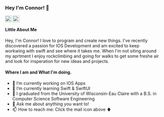 ### Hey I'm Connor! 👋

<a href="https://www.linkedin.com/in/connor-huffman-7b2523170/">
  <img align="left" alt="LinkedIn" width="22px" src="https://cdn.jsdelivr.net/npm/simple-icons@3.1.0/icons/linkedin.svg" />
</a>
<a href="mailto:connorhuffman16@gmail.com">
  <img align="left" alt="'Gmail" width="22px" src="https://cdn.jsdelivr.net/npm/simple-icons@3.1.0/icons/gmail.svg" />
</a>

<br />

#### Little About Me
Hey, I'm Connor! I love to program and create new things. I've recently discovered a passion for IOS Development and am excited to keep workwing with swift and see where it takes me. When I'm not siting around my aprtment I enjoy rockclimbing and going for walks to get some freshe air and look for insperation for new ideas and projects.

#### Where I am and What I'm doing.
- 🔭 I’m currently working on IOS Apps
- 🌱 I’m currently learning Swift & SwiftUI
- 💼 I graduated from the University of Wisconsin-Eau Claire with a B.S. in Computer Science Software Engineering
- 💬 Ask me about anything you want to!
- 📫 How to reach me: Click the mail icon above ⬆️
